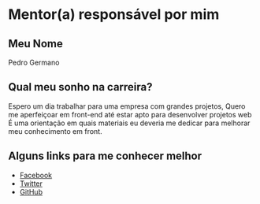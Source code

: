 
# Mentor(a) responsável por mim

## Meu Nome

Pedro Germano

## Qual meu sonho na carreira?
Espero um dia trabalhar para uma empresa com grandes projetos, Quero me aperfeiçoar em front-end até estar apto para desenvolver projetos web   
É uma orientação em quais materiais eu deveria me dedicar para melhorar meu conhecimento em front.

## Alguns links para me conhecer melhor

- [Facebook](https://www.facebook.com/pedrogermano232)
- [Twitter](https://twitter.com/PedroGermano6)
- [GitHub](https://github.com/pedroGermano)